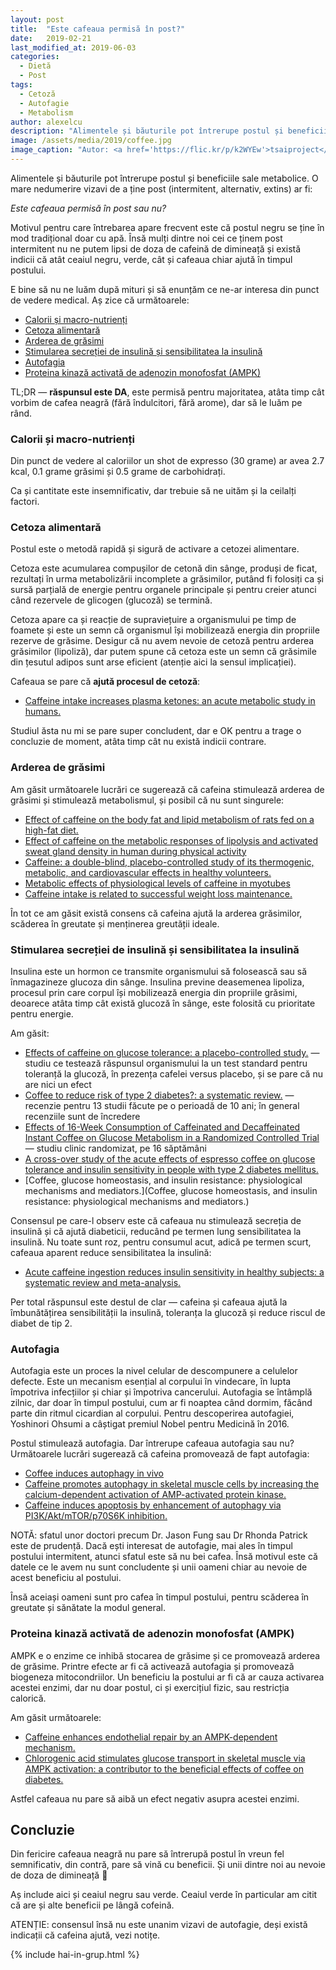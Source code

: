 ```yaml
---
layout: post
title:  "Este cafeaua permisă în post?"
date:   2019-02-21
last_modified_at: 2019-06-03
categories:
  - Dietă
  - Post
tags:
  - Cetoză
  - Autofagie
  - Metabolism
author: alexelcu
description: "Alimentele și băuturile pot întrerupe postul și beneficiile sale metabolice. O mare nedumerire vizavi de a ține post (intermitent, alternativ, extins) ar fi: <i>Este cafeaua permisă în post sau nu?</i>"
image: /assets/media/2019/coffee.jpg
image_caption: "Autor: <a href='https://flic.kr/p/k2WYEw'>tsaiproject</a>"
---
```


<p class="intro">Alimentele și băuturile pot întrerupe postul și beneficiile sale metabolice. O mare nedumerire vizavi de a ține post (intermitent, alternativ, extins) ar fi:
</p>

<p class="intro"><i>Este cafeaua permisă în post sau nu?</i></p>

Motivul pentru care întrebarea apare frecvent este că postul negru se ține în mod tradițional doar cu apă. Însă mulți dintre noi cei ce ținem post intermitent nu ne putem lipsi de doza de cafeină de dimineață și există indicii că atât ceaiul negru, verde, cât și cafeaua chiar ajută în timpul postului.

E bine să nu ne luăm după mituri și să enunțăm ce ne-ar interesa din punct de vedere medical. Aș zice că următoarele:

- [Calorii și macro-nutrienți](#calorii-și-macro-nutrienți)
- [Cetoza alimentară](#cetoza-alimentară)
- [Arderea de grăsimi](#arderea-de-grăsimi)
- [Stimularea secreției de insulină și sensibilitatea la insulină](#stimularea-secreției-de-insulină-și-sensibilitatea-la-insulină)
- [Autofagia](#autofagia)
- [Proteina kinază activată de adenozin monofosfat (AMPK)](#proteina-kinază-activată-de-adenozin-monofosfat-ampk)

TL;DR — **răspunsul este DA**, este permisă pentru majoritatea, atâta timp cât vorbim de cafea neagră (fără îndulcitori, fără arome), dar să le luăm pe rând.

### Calorii și macro-nutrienți

Din punct de vedere al caloriilor un shot de expresso (30 grame) ar avea 2.7 kcal, 0.1 grame grăsimi și 0.5 grame de carbohidrați.

Ca și cantitate este insemnificativ, dar trebuie să ne uităm și la ceilalți factori.

### Cetoza alimentară

Postul este o metodă rapidă și sigură de activare a cetozei alimentare.

Cetoza este acumularea compușilor de cetonă din sânge, produși de ficat, rezultați în urma metabolizării incomplete a grăsimilor, putând fi folosiți ca și sursă parțială de energie pentru organele principale și pentru creier atunci când rezervele de glicogen (glucoză) se termină.

Cetoza apare ca și reacție de supraviețuire a organismului pe timp de foamete și este un semn că organismul își mobilizează energia din propriile rezerve de grăsime. Desigur că nu avem nevoie de cetoză pentru arderea grăsimilor (lipoliză), dar putem spune că cetoza este un semn că grăsimile din țesutul adipos sunt arse eficient (atenție aici la sensul implicației).

Cafeaua se pare că **ajută procesul de cetoză**:

- [Caffeine intake increases plasma ketones: an acute metabolic study in humans.](https://www.ncbi.nlm.nih.gov/pubmed/28177691)

Studiul ăsta nu mi se pare super concludent, dar e OK pentru a trage o concluzie de moment, atâta timp cât nu există indicii contrare.

### Arderea de grăsimi

Am găsit următoarele lucrări ce sugerează că cafeina stimulează arderea de grăsimi și stimulează metabolismul, și posibil că nu sunt singurele:

- [Effect of caffeine on the body fat and lipid metabolism of rats fed on a high-fat diet.](https://www.ncbi.nlm.nih.gov/pubmed/16306706)
- [Effect of caffeine on the metabolic responses of lipolysis and activated sweat gland density in human during physical activity](https://link.springer.com/article/10.1007/s10068-010-0151-6)
- [Caffeine: a double-blind, placebo-controlled study of its thermogenic, metabolic, and cardiovascular effects in healthy volunteers.](https://www.ncbi.nlm.nih.gov/pubmed/2333832)
- [Metabolic effects of physiological levels of caffeine in myotubes](https://link.springer.com/article/10.1007%2Fs13105-017-0601-1)
- [Caffeine intake is related to successful weight loss maintenance.](https://www.ncbi.nlm.nih.gov/pubmed/26554757)

În tot ce am găsit există consens că cafeina ajută la arderea grăsimilor, scăderea în greutate și menținerea greutății ideale.

### Stimularea secreției de insulină și sensibilitatea la insulină

Insulina este un hormon ce transmite organismului să folosească sau să înmagazineze glucoza din sânge. Insulina previne deasemenea lipoliza, procesul prin care corpul își mobilizează energia din propriile grăsimi, deoarece atâta timp cât există glucoză în sânge, este folosită cu prioritate pentru energie.

Am găsit:

- [Effects of caffeine on glucose tolerance: a placebo-controlled study.](https://www.ncbi.nlm.nih.gov/m/pubmed/9846599/) — studiu ce testează răspunsul organismului la un test standard pentru toleranță la glucoză, în prezența cafelei versus placebo, și se pare că nu are nici un efect
- [Coffee to reduce risk of type 2 diabetes?: a systematic review.](https://www.ncbi.nlm.nih.gov/pubmed/22497654) — recenzie pentru 13 studii făcute pe o perioadă de 10 ani; în general recenziile sunt de încredere
- [Effects of 16-Week Consumption of Caffeinated and Decaffeinated Instant Coffee on Glucose Metabolism in a Randomized Controlled Trial](https://www.ncbi.nlm.nih.gov/pmc/articles/PMC3502017/) — studiu clinic randomizat, pe 16 săptămâni
- [A cross-over study of the acute effects of espresso coffee on glucose tolerance and insulin sensitivity in people with type 2 diabetes mellitus.](https://www.ncbi.nlm.nih.gov/pubmed/22459614)
- [Coffee, glucose homeostasis, and insulin resistance: physiological mechanisms and mediators.](Coffee, glucose homeostasis, and insulin resistance: physiological mechanisms and mediators.)

Consensul pe care-l observ este că cafeaua nu stimulează secreția de insulină și că ajută diabeticii, reducând pe termen lung sensibilitatea la insulină. Nu toate sunt roz, pentru consumul acut, adică pe termen scurt, cafeaua aparent reduce sensibilitatea la insulină:

- [Acute caffeine ingestion reduces insulin sensitivity in healthy subjects: a systematic review and meta-analysis.](https://www.ncbi.nlm.nih.gov/pubmed/28031026)

Per total răspunsul este destul de clar — cafeina și cafeaua ajută la îmbunătățirea sensibilității la insulină, toleranța la glucoză și reduce riscul de diabet de tip 2.

### Autofagia

Autofagia este un proces la nivel celular de descompunere a celulelor defecte. Este un mecanism esențial al corpului în vindecare, în lupta împotriva infecțiilor și chiar și împotriva cancerului. Autofagia se întâmplă zilnic, dar doar în timpul postului, cum ar fi noaptea când dormim, făcând parte din ritmul cicardian al corpului. Pentru descoperirea autofagiei, Yoshinori Ohsumi a câștigat premiul Nobel pentru Medicină în 2016.

Postul stimulează autofagia. Dar întrerupe cafeaua autofagia sau nu? Următoarele lucrări sugerează că cafeina promovează de fapt autofagia:

- [Coffee induces autophagy in vivo](https://www.ncbi.nlm.nih.gov/pmc/articles/PMC4111762/)
- [Caffeine promotes autophagy in skeletal muscle cells by increasing the calcium-dependent activation of AMP-activated protein kinase.](https://www.ncbi.nlm.nih.gov/pubmed/25268764)
- [Caffeine induces apoptosis by enhancement of autophagy via PI3K/Akt/mTOR/p70S6K inhibition.](https://www.ncbi.nlm.nih.gov/pubmed/21081844)

NOTĂ: sfatul unor doctori precum Dr. Jason Fung sau Dr Rhonda Patrick este de prudență. Dacă ești interesat de autofagie, mai ales în timpul postului intermitent, atunci sfatul este să nu bei cafea. Însă motivul este că datele ce le avem nu sunt concludente și unii oameni chiar au nevoie de acest beneficiu al postului.

Însă aceiași oameni sunt pro cafea în timpul postului, pentru scăderea în greutate și sănătate la modul general.

### Proteina kinază activată de adenozin monofosfat (AMPK)

AMPK e o enzime ce inhibă stocarea de grăsime și ce promovează arderea de grăsime. Printre efecte ar fi că activează autofagia și promovează biogeneza mitocondriilor. Un beneficiu la postului ar fi că ar cauza activarea acestei enzimi, dar nu doar postul, ci și exercițiul fizic, sau restricția calorică.

Am găsit următoarele:

- [Caffeine enhances endothelial repair by an AMPK-dependent mechanism.](https://www.ncbi.nlm.nih.gov/pubmed/18757291)
- [Chlorogenic acid stimulates glucose transport in skeletal muscle via AMPK activation: a contributor to the beneficial effects of coffee on diabetes.](https://www.ncbi.nlm.nih.gov/pubmed/22412912)

Astfel cafeaua nu pare să aibă un efect negativ asupra acestei enzimi.

## Concluzie

Din fericire cafeaua neagră nu pare să întrerupă postul în vreun fel semnificativ, din contră, pare să vină cu beneficii. Și unii dintre noi au nevoie de doza de dimineață 🙂

Aș include aici și ceaiul negru sau verde. Ceaiul verde în particular am citit că are și alte beneficii pe lângă cofeină.

ATENȚIE: consensul însă nu este unanim vizavi de autofagie, deși există indicații că cafeina ajută, vezi notițe.

{% include hai-in-grup.html %}
